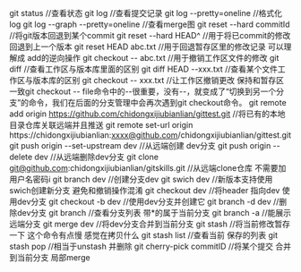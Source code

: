 git status //查看状态
git log //查看提交记录
git log --pretty=oneline //格式化log
git log --graph --pretty=oneline //查看merge图
git reset --hard commitId //将git版本回退到某个commit
git reset --hard HEAD^ //用于将已commit的修改 回退到上一个版本
git reset HEAD abc.txt //用于回退暂存区里的修改记录 可以理解成 add的逆向操作
git checkout -- abc.txt //用于撤销工作区文件的修改
git diff //查看工作区与版本库里面的区别
git diff HEAD --xxx.txt //查看某个文件工作区与版本库的区别
git checkout -- xxx.txt //让工作区撤销更改 保持和暂存区一致git checkout -- file命令中的--很重要，没有--，就变成了“切换到另一个分支”的命令，我们在后面的分支管理中会再次遇到git checkout命令。
git remote add origin https://github.com/chidongxijiubianlian/gittest.git //将已有的本地目录仓库关联远端并且推送
git remote set-url origin https://chidongxijiubianlian:xxxx@github.com/chidongxijiubianlian/gittest.git
git push origin --set-upstream dev //从远端创建 dev分支
git push origin --delete dev //从远端删除dev分支
git clone git@github.com:chidongxijiubianlian/gitskills.git //从远端clone仓库 不需要加用户名密码i
git branch dev //创建分支dev
git swich dev //新版本支持使用swich创建新分支 避免和撤销操作混淆
git checkout dev //将header 指向dev 使用dev分支
git checkout -b dev //使用dev分支并创建它
git branch -d dev //删除dev分支
git branch //查看分支列表 带*的属于当前分支
git branch -a //能展示远端分支
git merge dev //将dev分支合并到当前分支
git stash //将当前修改暂存一下 这个命令有点慢 感觉在拷贝什么
git stash list //查看当前 保存的列表
git stash pop //相当于unstash 并删除
git cherry-pick commitID //将某个提交 合并到当前分支 局部merge
